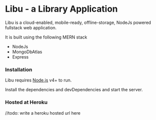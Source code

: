 # Libu - a Library Application

Libu is a cloud-enabled, mobile-ready, offline-storage, NodeJs powered fullstack web application.

It is built using the following MERN stack

  - NodeJs
  - MongoDbAtlas
  - Express


### Installation

Libu requires [Node.js](https://nodejs.org/) v4+ to run.

Install the dependencies and devDependencies and start the server.

### Hosted at Heroku
//todo: write a heroku hosted url here





